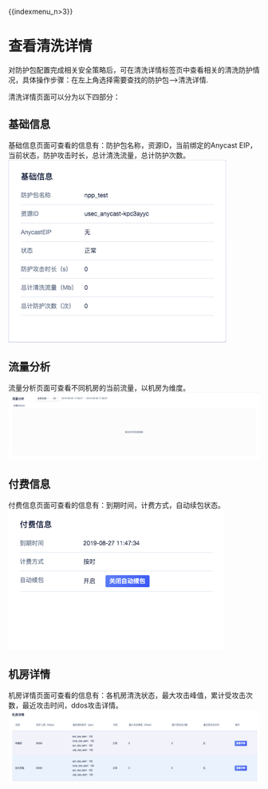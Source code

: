 {{indexmenu_n>3}}

# 查看清洗详情

对防护包配置完成相关安全策略后，可在清洗详情标签页中查看相关的清洗防护情况，具体操作步骤：在左上角选择需要查找的防护包—>清洗详情.

清洗详情页面可以分为以下四部分：

## 基础信息
基础信息页面可查看的信息有：防护包名称，资源ID，当前绑定的Anycast EIP，当前状态，防护攻击时长，总计清洗流量，总计防护次数。
![](/images/pkg5.png)

## 流量分析
流量分析页面可查看不同机房的当前流量，以机房为维度。
![](/images/pkg6.png)

## 付费信息
付费信息页面可查看的信息有：到期时间，计费方式，自动续包状态。
![](/images/pkg7.png)


## 机房详情
机房详情页面可查看的信息有：各机房清洗状态，最大攻击峰值，累计受攻击次数，最近攻击时间，ddos攻击详情。
![](/images/pkg8.png)





